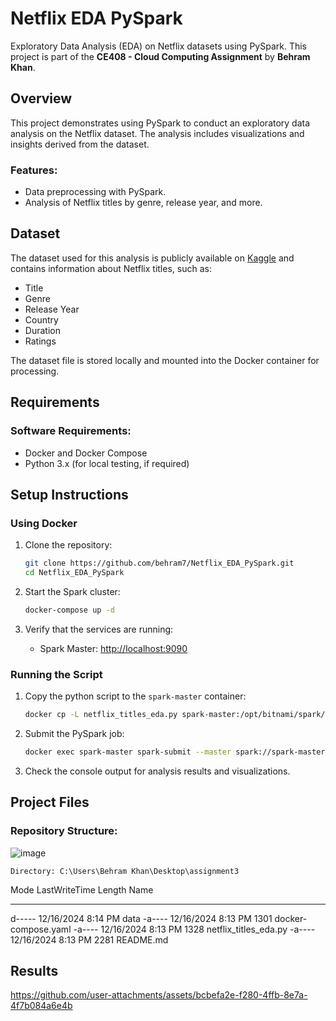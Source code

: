 # Netflix EDA PySpark
Exploratory Data Analysis (EDA) on Netflix datasets using PySpark. This project is part of the **CE408 - Cloud Computing Assignment** by **Behram Khan**.


## Overview
This project demonstrates using PySpark to conduct an exploratory data analysis on the Netflix dataset. The analysis includes visualizations and insights derived from the dataset.

### Features:
- Data preprocessing with PySpark.
- Analysis of Netflix titles by genre, release year, and more.



## Dataset
The dataset used for this analysis is publicly available on [Kaggle](https://www.kaggle.com/datasets/shivamb/netflix-shows) and contains information about Netflix titles, such as:
- Title
- Genre
- Release Year
- Country
- Duration
- Ratings

The dataset file is stored locally and mounted into the Docker container for processing.


## Requirements

### Software Requirements:
- Docker and Docker Compose
- Python 3.x (for local testing, if required)


## Setup Instructions

### Using Docker
1. Clone the repository:
   ```bash
   git clone https://github.com/behram7/Netflix_EDA_PySpark.git
   cd Netflix_EDA_PySpark
   ```

2. Start the Spark cluster:
   ```bash
   docker-compose up -d
   ```

3. Verify that the services are running:
   - Spark Master: [http://localhost:9090](http://localhost:9090)

### Running the Script
1. Copy the python script to the `spark-master` container:
   ```bash
   docker cp -L netflix_titles_eda.py spark-master:/opt/bitnami/spark/netflix_eda.py
   ```

2. Submit the PySpark job:
   ```bash
   docker exec spark-master spark-submit --master spark://spark-master:7077 /opt/bitnami/spark/netflix_eda.py
   ```

3. Check the console output for analysis results and visualizations.



## Project Files

### Repository Structure:
![image](https://github.com/user-attachments/assets/30b25219-d2a2-4d3d-ada8-118f098c936e)


    Directory: C:\Users\Behram Khan\Desktop\assignment3


Mode                 LastWriteTime         Length Name
----                 -------------         ------ ----
d-----        12/16/2024   8:14 PM                data
-a----        12/16/2024   8:13 PM           1301 docker-compose.yaml
-a----        12/16/2024   8:13 PM           1328 netflix_titles_eda.py
-a----        12/16/2024   8:13 PM           2281 README.md



## Results
https://github.com/user-attachments/assets/bcbefa2e-f280-4ffb-8e7a-4f7b084a6e4b


